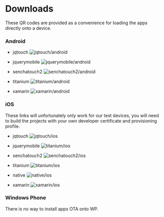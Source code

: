 # Downloads

These QR codes are provided as a convenience for loading the apps directly onto a device.

### Android

* jqtouch
![jqtouch/android](https://chart.googleapis.com/chart?chs=300x300&cht=qr&chl=http://build.phonegap.com/apps/278057/install/?qr_key=GmmkcevXQWz1fHwCa1Lv&chld=L|1&choe=UTF-8)

* jquerymobile
![jquerymobile/android](https://chart.googleapis.com/chart?cht=qr&chs=300x300&chl=https://github.com/downloads/ColinEberhardt/PropertyFinderCrossPlatform/PropertyCross-jquerymobile.apk)

* senchatouch2
![senchatouch2/android](https://chart.googleapis.com/chart?cht=qr&chs=300x300&chl=https://github.com/downloads/ColinEberhardt/PropertyFinderCrossPlatform/PropertyCross-senchatouch2.apk)

* titanium
![titanium/android](https://chart.googleapis.com/chart?cht=qr&chs=300x300&chl=https://github.com/downloads/ColinEberhardt/PropertyFinderCrossPlatform/PropertyCross-titanium.apk)

* xamarin
![xamarin/android](https://chart.googleapis.com/chart?cht=qr&chs=300x300&chl=https://github.com/downloads/ColinEberhardt/PropertyFinderCrossPlatform/PropertyCross-xamarin.apk)

### iOS

These links will unfortunately only work for our test devices, you will need to build the projects with your own developer certificate and provisioning profile.

* jqtouch
![jqtouch/ios](https://chart.googleapis.com/chart?chs=400x400&cht=qr&chl=http://build.phonegap.com/apps/278057/install/?qr_key=GmmkcevXQWz1fHwCa1Lv&chld=L|1&choe=UTF-8)

* jquerymobile
![titanium/ios](https://chart.googleapis.com/chart?cht=qr&chs=400x400&chl=itms-services%3A%2F%2F%3Faction%3Ddownload-manifest%26url%3Dhttp%253A%252F%252Fplist-gen.appspot.com%252Fplist.jsp%253Furl%253Dhttps%25253A%25252F%25252Fgithub.com%25252Fdownloads%25252FColinEberhardt%25252FPropertyFinderCrossPlatform%25252FPropertyCross-jquerymobile.ipa%2526id%253Dcom.propertycross.jquerymobile.ios%2526ver%253D1.0.0%2526title%253DPropertyCross)

* senchatouch2
![senchatouch2/ios](https://chart.googleapis.com/chart?cht=qr&chs=400x400&chl=itms-services%3A%2F%2F%3Faction%3Ddownload-manifest%26url%3Dhttp%253A%252F%252Fplist-gen.appspot.com%252Fplist.jsp%253Furl%253Dhttps%25253A%25252F%25252Fgithub.com%25252Fdownloads%25252FColinEberhardt%25252FPropertyFinderCrossPlatform%25252FPropertyCross-senchatouch2.ipa%2526id%253Dcom.propertycross.senchatouch2%2526ver%253D1.0.0%2526title%253DPropertyCross)

* titanium
![titanium/ios](https://chart.googleapis.com/chart?cht=qr&chs=400x400&chl=itms-services%3A%2F%2F%3Faction%3Ddownload-manifest%26url%3Dhttp%253A%252F%252Fplist-gen.appspot.com%252Fplist.jsp%253Furl%253Dhttps%25253A%25252F%25252Fgithub.com%25252Fdownloads%25252FColinEberhardt%25252FPropertyFinderCrossPlatform%25252FPropertyCross-titanium.ipa%2526id%253Dcom.propertycross.titanium%2526ver%253D1.0.0%2526title%253DPropertyCross)

* native
![native/ios](https://chart.googleapis.com/chart?cht=qr&chs=400x400&chl=itms-services%3A%2F%2F%3Faction%3Ddownload-manifest%26url%3Dhttp%253A%252F%252Fplist-gen.appspot.com%252Fplist.jsp%253Furl%253Dhttps%25253A%25252F%25252Fgithub.com%25252Fdownloads%25252FColinEberhardt%25252FPropertyFinderCrossPlatform%25252FPropertyCross-native.ipa%2526id%253Dcom.propertycross.ios%2526ver%253D1.0.0%2526title%253DPropertyCross)

* xamarin
![xamarin/ios](https://chart.googleapis.com/chart?cht=qr&chs=400x400&chl=itms-services%3A%2F%2F%3Faction%3Ddownload-manifest%26url%3Dhttp%253A%252F%252Fplist-gen.appspot.com%252Fplist.jsp%253Furl%253Dhttps%25253A%25252F%25252Fgithub.com%25252Fdownloads%25252FColinEberhardt%25252FPropertyFinderCrossPlatform%25252FPropertyCross-xamarin.ipa%2526id%253Dcom.propertycross.xamarin%2526ver%253D1.0.0%2526title%253DPropertyCross)

### Windows Phone

There is no way to install apps OTA onto WP.
